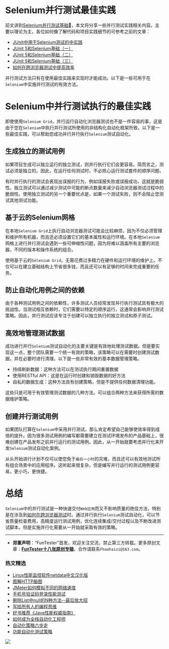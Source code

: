 # Selenium并行测试最佳实践



前文讲到[Selenium并行测试基础](https://mp.weixin.qq.com/s/OfXipd7YtqL2AdGAQ5cIMw)，本文将分享一些并行测试实践相关内容。主要以理论为主，各位如何像了解代码和项目实践细节的可参考之前的文章：

- [JUnit中用于Selenium测试的中实践](https://mp.weixin.qq.com/s/KG4sltQMCfH2MGXkRdtnwA)
- [JUnit 5和Selenium基础（一）](https://mp.weixin.qq.com/s/ehBRf7st-OxeuvI_0yW3OQ)
- [JUnit 5和Selenium基础（二）](https://mp.weixin.qq.com/s/Gt82cPmS2iX-DhKXTXiy8g)
- [JUnit 5和Selenium基础（三）](https://mp.weixin.qq.com/s/8YkonXTYgAV5-pLs9yEAVw)
- [如何在跨浏览器测试中提高效率](https://mp.weixin.qq.com/s/MB_Wv7yQ6i9BztAZtL4grA)

并行测试方法只有在使用最佳实践来实现时才能成功。以下是一些可用于在`Selenium`中实施并行测试的有效方法。

# Selenium中并行测试执行的最佳实践

即使使用`Selenium Grid`，并行运行自动化浏览器测试也不是一件容易的事，这是由于您在`Selenium`中执行并行测试所使用的非结构化自动化框架所致。以下是一些最佳实践，可以帮助您成功并行并行执行`Selenium`测试自动化。

## 生成独立的测试用例

如果项目生成可以独立运行的独立测试，则并行执行它们会更容易。简而言之，测试必须是独立的。因此，在运行任何测试时，不必担心运行测试套件的顺序问题。

有时并行执行的测试会表现出误报的行为，例如误报失败或误报成功，这就是脆弱性。独立测试可以通过减少测试中可能的断点数量来减少自动浏览器测试过程中的脆弱性。使用独立测试的另一个重要优点是，如果一个测试失败，则不会阻止您测试其他测试功能。

## 基于云的Selenium网格

在本地`Selenium Grid`上执行自动浏览器测试可能会比较麻烦，因为不仅必须管理和维护所有机器，而且还必须设置它们的基本属性和运行环境。在本地`Selenium`网格上进行并行测试会遇到一些可伸缩性问题，因为将难以涵盖所有​​主要的浏览器，不同的版本和操作系统的组合。

使用基于云的`Selenium Grid`，无需花费过多精力在硬件和运行环境的维护上。不仅可以在建立基础结构上节省很多钱，而且还可以有足够的时间来完成重要的任务。


## 防止自动化用例之间的依赖

由于各种测试用例之间的依赖性，许多测试人员经常发现并行执行测试具有极大的挑战性。当测试相互依赖时，它们需要以特定的顺序运行，这通常会影响并行测试策略。因此，并行测试应该专注于创建可以独立执行的独立测试和原子测试。

## 高效地管理测试数据

成功进行并行`Selenium`测试自动化的主要关键是有效地处理测试数据。但是要实现这一点，整个团队需要一个统一有效的策略，该策略可以在需要时创建测试数据，并在必要时进行清理。以下是一些非常有效的基本数据管理策略。

* 持续刷新数据：这种方法可以在测试执行期间重置数据
* 使用RESTful API：这是在运行时创建和销毁数据的好方法
* 自私的数据生成：这种方法具有创建策略，但是不提供任何数据清理功能。

这些只是可用于有效管理测试数据的几种方法。可以组合两种方法来获得所需的数据维护策略。

## 创建并行测试用例

如果团队打算在`Selenium`中采用并行测试，那么肯定希望自己能够使效率得到成倍的提升。因为很多测试用例的编写都需要建立在测试环境发布的产品基础上，很难创建在产品发布之前并行运行的测试用例。因此，从一开始就要考虑并行化来开发`Selenium`测试自动化案例。

从头开始进行计划不仅可以使您免于`最后一小时`的灾难，而且还可以有效地测试所有组合场景中的应用程序。这听起来很复杂，但是编写并行运行的测试用例更容易，更小巧，更快捷。

# 总结

`Selenium`中的并行测试是一种快速交付`Web应用`而又不影响质量的绝佳方法，特别是在涉及到[如何在跨浏览器测试](https://mp.weixin.qq.com/s/MB_Wv7yQ6i9BztAZtL4grA)时。通过并行执行`Selenium`测试自动化，可以节省质量检查费用，高精度运行测试用例，优化连续集成/交付过程以及不断改进测试脚本。但是实施并行化需要从一开始就采取有效的策略。

---
* **郑重声明**：“FunTester”首发，欢迎关注交流，禁止第三方转载。更多原创文章：**[FunTester十八张原创专辑](https://mp.weixin.qq.com/s/Le-tpC79pIpacHXGOkkYWw)**，合作请联系`Fhaohaizi@163.com`。

### 热文精选

- [Linux性能监控软件netdata中文汉化版](https://mp.weixin.qq.com/s/fdXtK-5WwKnxjLZdyg6-nA)
- [图解HTTP脑图](https://mp.weixin.qq.com/s/100Vm8FVEuXs0x6rDGTipw)
- [JMeter如何模拟不同的网络速度](https://mp.weixin.qq.com/s/1FCwNN2htfTGF6ItdkcCzw)
- [手机号验证码登录性能测试](https://mp.weixin.qq.com/s/i-j8fJAdcsJ7v8XPOnPDAw)
- [删除List中null的N种方法--最后放大招](https://mp.weixin.qq.com/s/4mfskN781dybyL59dbSbeQ)
- [写给所有人的编程思维](https://mp.weixin.qq.com/s/Oj33UCnYfbUgzsBzEm2GPQ)
- [好书推荐《Java性能权威指南》](https://mp.weixin.qq.com/s/YWd5Yx6n7887g1lMLTcsWQ)
- [如何成为全栈自动化工程师](https://mp.weixin.qq.com/s/j2rQ3COFhg939KLrgKr_bg)
- [自动化策略六步走](https://mp.weixin.qq.com/s/He69k8iCKhTKD1j-yV6M5g)
- [功能自动化测试策略](https://mp.weixin.qq.com/s/qHmcblN4cD4JK6jT7oU4fQ)


![](https://mmbiz.qpic.cn/mmbiz_jpg/13eN86FKXzCxr0Sa2MXpNKicZE024zJm73r4hrjticMMYViagtaSXxwsyhmRmOrdXPXfS5zB2ILHtaqNSoWGRwa8Q/640?wx_fmt=jpeg&tp=webp&wxfrom=5&wx_lazy=1&wx_co=1)